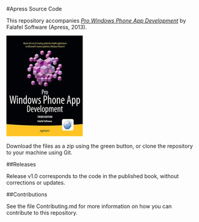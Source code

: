 #Apress Source Code

This repository accompanies [*Pro Windows Phone App Development*](http://www.apress.com/9781430247821) by Falafel Software (Apress, 2013).

![Cover image](9781430247821.jpg)

Download the files as a zip using the green button, or clone the repository to your machine using Git.

##Releases

Release v1.0 corresponds to the code in the published book, without corrections or updates.

##Contributions

See the file Contributing.md for more information on how you can contribute to this repository.
